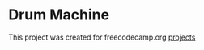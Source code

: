 # Drum Machine

This project was created for freecodecamp.org
[projects](https://www.freecodecamp.org/learn/front-end-libraries/#front-end-libraries-projects)

